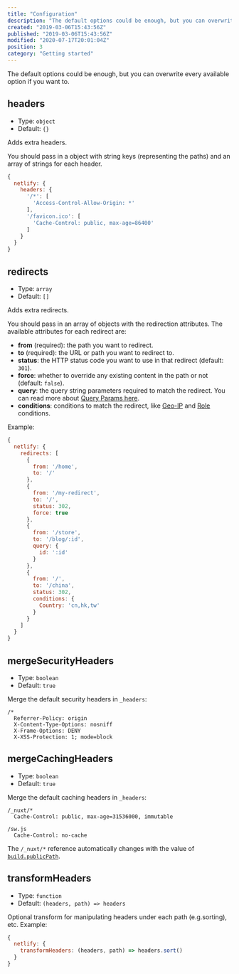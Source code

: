 ```yaml
---
title: "Configuration"
description: "The default options could be enough, but you can overwrite every available option if you want to."
created: "2019-03-06T15:43:56Z"
published: "2019-03-06T15:43:56Z"
modified: "2020-07-17T20:01:04Z"
position: 3
category: "Getting started"
---
```


The default options could be enough, but you can overwrite every available option if you want to.

## headers

- Type: `object`
- Default: `{}`

Adds extra headers.

You should pass in a object with string keys (representing the paths) and an array of strings for each header.

```js
{
  netlify: { 
    headers: {
      '/*': [
        'Access-Control-Allow-Origin: *'
      ],
      '/favicon.ico': [
        'Cache-Control: public, max-age=86400'
      ]
    }
  }
}
```

## redirects

- Type: `array`
- Default: `[]`

Adds extra redirects.

You should pass in an array of objects with the redirection attributes. The available attributes for each redirect are:

- **from** (required): the path you want to redirect.
- **to** (required): the URL or path you want to redirect to.
- **status**: the HTTP status code you want to use in that redirect (default: `301`).
- **force**: whether to override any existing content in the path or not (default: `false`).
- **query**: the query string parameters required to match the redirect. You can read more about [Query Params here][netlify-redirects-query-params].
- **conditions**: conditions to match the redirect, like [Geo-IP][netlify-redirects-geo-ip] and [Role][netlify-redirects-role] conditions.


Example:

```js
{
  netlify: { 
    redirects: [
      {
        from: '/home',
        to: '/'
      },
      {
        from: '/my-redirect',
        to: '/',
        status: 302,
        force: true
      },
      {
        from: '/store',
        to: '/blog/:id',
        query: {
          id: ':id'
        }
      },
      {
        from: '/',
        to: '/china',
        status: 302,
        conditions: {
          Country: 'cn,hk,tw'
        }
      }
    ]
  }
}
```



## mergeSecurityHeaders

- Type: `boolean`
- Default: `true`

Merge the default security headers in `_headers`:

```text
/*
  Referrer-Policy: origin
  X-Content-Type-Options: nosniff
  X-Frame-Options: DENY
  X-XSS-Protection: 1; mode=block
```

## mergeCachingHeaders

- Type: `boolean`
- Default: `true`

Merge the default caching headers in `_headers`:

```text
/_nuxt/*
  Cache-Control: public, max-age=31536000, immutable

/sw.js
  Cache-Control: no-cache
```

<docs-alert variant="info">

The `/_nuxt/*` reference automatically changes with the value of [`build.publicPath`][nuxt-docs-build-publicPath].

</docs-alert>


## transformHeaders

- Type: `function`
- Default: `(headers, path) => headers`

Optional transform for manipulating headers under each path (e.g.sorting), etc. Example:

```js
{
  netlify: { 
    transformHeaders: (headers, path) => headers.sort()
  }
}

```

[netlify-redirects-query-params]: https://www.netlify.com/docs/redirects/#query-params
[netlify-redirects-geo-ip]: https://www.netlify.com/docs/redirects/#geoip-and-language-based-redirects
[netlify-redirects-role]: https://www.netlify.com/docs/redirects/#role-based-redirect-rules
[nuxt-docs-build-publicPath]: https://nuxtjs.org/api/configuration-build#publicPath
